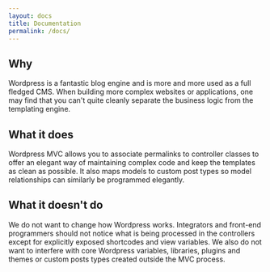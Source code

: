 ```yaml
---
layout: docs
title: Documentation
permalink: /docs/
---
```


## Why

Wordpress is a fantastic blog engine and is more and more used as a full fledged CMS. When building more complex websites or applications, one may find that you can't quite cleanly separate the business logic from the templating engine.

## What it does

Wordpress MVC allows you to associate permalinks to controller classes to offer an elegant way of maintaining complex code and keep the templates as clean as possible. It also maps models to custom post types so model relationships can similarly be programmed elegantly.

## What it doesn't do

We do not want to change how Wordpress works. Integrators and front-end programmers should not notice what is being processed in the controllers except for explicitly exposed shortcodes and view variables. We also do not want to interfere with core Wordpress variables, libraries, plugins and themes or custom posts types created outside the MVC process.
